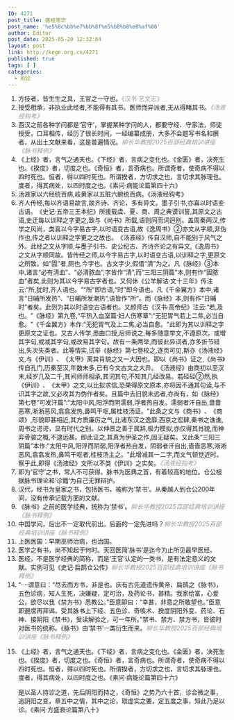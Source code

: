 ```yaml
---
ID: 4271
post_title: 医经常识
post_name: '%e5%8c%bb%e7%bb%8f%e5%b8%b8%e8%af%86'
author: Editor
post_date: 2025-05-20 12:32:04
layout: post
link: http://kege.org.cn/4271
published: true
tags: [ ]
categories:
  - 别论
---
```

<ol>
<li>方技者，皆生生之具，王官之一守也。<span style="color: #999999;">《汉书·艺文志》</span></li>
<li>授受相承，非执业此经者,不能得有其书。医师而异派者,无从得睹其书。<span style="color: #999999;"><em>《汤液经钩考》</em></span></li>
<li>西汉之前各种学问都是‘官守’，掌握某种学问的人，都要守经、守家法，师徒授受，口耳相传，经历了很长时间，一经编纂成册，大多不会题写书名和撰者，从出土文献来看，这是普遍情况。<em><span style="color: #999999;">柳长华教授2025百部经典培训讲座《脉书释例》</span></em></li>
<li>《上经》者，言气之通天也。《下经》者，言病之变化也。《金匮》者，决死生也。《揆度》者，切度之也。《奇恒》者，言奇病也。所谓奇者，使奇病不得以四时死也。恒者，得以四时死也。所谓揆者，方切求之也，言切求其脉理也。度者，得其病处，以四时度之也。《素问·病能论篇第四十六》</li>
<li>汤液家以六经统百病,岐黄家以五脏六腑统百病。《汤液经钩考》</li>
<li>齐人传经,每以齐语易故言,故齐诗、齐论，多有异文。墨子引书,亦喜以时语变古语。​《史记·五帝三王本纪》所援载虞、夏、商、周之典谟训誓,其原文之古语,史迁每以训释之字更之,致与《尚书》所载,语则同而词迥别。盖周秦两汉,传学之风尚，类喜以今字易古字,以时语变古语,故《逸周书》②亦文从字顺,非伪作也,传之者以训释之字更之之故也。​《汤液经》传自汉师,自不能别于风气之外。此经之文从字顺,与墨子引书、史公纪古、齐诗齐论之有异文,《逸周书》之文从字顺同故。皆传经之师,以今字易古字,以时语变古语,以训释之字,更原文之所致。如“圊”者,厕也,今字也。古文字少,假借“清”为之。凡《脉经》③本中,诸言“必有清血”​、​“必清脓血”,字皆作“清”,而“三阳三阴篇”本,则有作“圊脓血”者矣,此则为其以今字易古字者也。又何休《公羊解诂·文十三年》传注云:“所,犹时,齐人语也。​”​“所”即古语,“时”即今语也。凡《千金翼方》本中,诸言“日晡所发热”​、​“日晡所发潮热”,语皆作“所”​。而《脉经》本,则有作“日晡时”者矣。此则为其以时语变古语者也。又颜师古《汉书·高帝纪》注云:“若,及也。​”​《脉经》第九卷,“平热入血室篇·妇人伤寒章”:“无犯胃气若上二焦,必当自愈。​”​《千金翼方》本作:“无犯胃气及上二焦,必当自愈。​”此即为其以训释之字更原文之证也。又古人传学,悉由口授,后师说之,每多随意举文,不遵原次。或增其字句,或减其字句,或改易其字句。故有一条两举,而彼此异词者,亦多折节错出,失次失类者。此等情实,试举《脉经》第七卷校之,逐页可见,斯亦《汤液经》文,与《伊训》​、​《太甲》离其肖貌之又一大因也。即以《尚书》证之,《尚书》传自孔门,历秦至汉,年数未多,已有今文古文之大异。​《汤液经》由商初以至汉末,经岁几及二千,其间师师相承,其词其句,不知其几经改易。若硁硁②然,执《伊训》​、​《太甲》之文,以比拟求信,恐果得原文原本,亦将因不通其句读,与不识其字之故,又必攻其为伪作者矣。且篇中去旧貌未远者,亦尚有，如《脉经》第七卷“可发汗篇”:“太阳中风,阳浮而阴濡弱,浮者热自发。濡弱者汗自出,啬啬恶寒,淅淅恶风,翕翕发热,鼻鸣干呕,属桂枝汤证。​”此条之文与《商书》​、​《商颂》,形貌即甚相近,其方质廉厉之气,比诸东汉之逸靡,西京之宏肆,秦书之谯谯,周书之谔谔，显有时代之别。以仲景之善于属辞,极力模拟,亦仅得其肖貌,而神弈骨骏之概,不逮远甚。即此证之,其真为伊圣之作,固无疑矣。又此条“三阳三阴篇”本作:“太阳中风,阳浮而阴弱,阳浮者热自发，阴弱者汗自出,啬啬恶寒,淅淅恶风,翕翕发热,鼻鸣干呕者,桂枝汤主之。​”此增减其一二字,而文气顿觉近时。察乎此,即得《汤液经》文所以不类《伊训》之实矣。<span style="color: #999999;"><em>《汤液经钩考》</em></span></li>
<li>即为‘官守’之书，常人不可获得。脉书为医典之首，有着较高的地位。仓公根据脉书理论和‘诊籍’为自己无罪辩护。</li>
<li>汉代，经书为皇家之书，包括医书，被称为‘禁书’。从秦越人到仓公200年间，没有传承记载方面的文献。</li>
<li>《脉书》之前的医学经典，统称为‘禁书’。<em><span style="color: #999999;">柳长华教授2025百部经典培训讲座《脉书释例》</span></em></li>
<li>中国学问，后出不一定取代前出。后面的一定先进吗？<em><span style="color: #999999;">柳长华教授2025百部经典培训讲座《脉书释例》</span></em></li>
<li>上医医国：早期巫师治病，也治国。</li>
<li>医学之有书，尚不知起于何时。天回医简‘脉书’是迄今为止所见最早医经。</li>
<li>医经，不是医学经典的简称，而是‘王官’认定的一类书，是有法定意义的文献。实例可见《史记·扁鹊仓公传》<em><span style="color: #999999;">柳长华教授2025百部经典培训讲座《脉书释例》</span></em></li>
<li>“····谓意曰：“尽去而方书，非是也。庆有古先道遗传黄帝、扁鹊之《脉书》，五色诊病，知人生死，决嫌疑，定可治，及药论书，甚精。我家给富，心爱公，欲尽以我《禁方书》悉教公。”臣意即曰：“幸甚，非意之所敢望也。”臣意即避席再拜谒，受其脉书上下经、五色诊、奇咳术、揆度阴阳外变、药论、石神、接阴阳《禁书》，受读解验之，可一年所。”禁书、禁方、禁方书，皆彼时对医书的统称。《脉书》由‘禁书’一类衍生而来。<em><span style="color: #999999;">柳长华教授2025百部经典培训讲座《脉书释例》</span></em></li>
<li>
<p>《上经》者，言气之通天也。《下经》者，言病之变化也。《金匮》者，决死生也。《揆度》者，切度之也。《奇恒》者，言奇病也。所谓奇者，使奇病不得以四时死也。恒者，得以四时死也。所谓揆者，方切求之也，言切求其脉理也。度者，得其病处，以四时度之也。《素问·病能论篇第四十六》</p>
<p>是以圣人持诊之道，先后阴阳而持之，《奇恒》之势乃六十首，诊合微之事，追阴阳之变，章五中之情，其中之论，取虚实之要，定五度之事，知此乃足以诊。《素问·方盛衰论篇第八十》</p>
</li>
</ol>
<!-- wp:paragraph -->
<p>&nbsp;</p>
<!-- /wp:paragraph -->

<!-- wp:paragraph -->
<p>&nbsp;</p>
<!-- /wp:paragraph -->